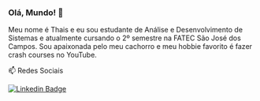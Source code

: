 ### Olá, Mundo! 👋

Meu nome é Thais e eu sou estudante de Análise e Desenvolvimento de Sistemas e atualmente cursando o 2º semestre na FATEC São José dos Campos.
Sou apaixonada pelo meu cachorro e meu hobbie favorito é fazer crash courses no YouTube.
<!--
**thaisrabelo/thaisrabelo** is a ✨ _special_ ✨ repository because its `README.md` (this file) appears on your GitHub profile.

Here are some ideas to get you started:

- 🔭 I’m currently working on ...
- 🌱 I’m currently learning ...
- 👯 I’m looking to collaborate on ...
- 🤔 I’m looking for help with ...
- 💬 Ask me about ...
- 📫 How to reach me: ...
- 😄 Pronouns: ...
- ⚡ Fun fact: ...
-->

📫 Redes Sociais

[![Linkedin Badge](https://img.shields.io/badge/socialmedia-linkedin-blue)](https://www.linkedin.com/in/thais-rabelo/)
